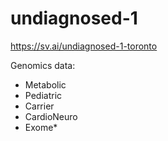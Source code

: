# undiagnosed-1
https://sv.ai/undiagnosed-1-toronto


Genomics data:
- Metabolic
- Pediatric
- Carrier 
- CardioNeuro
- Exome*
